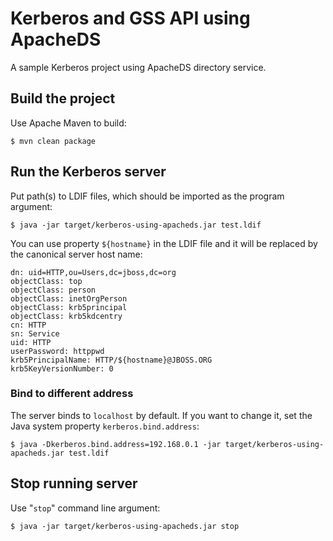 # Kerberos and GSS API using ApacheDS

A sample Kerberos project using ApacheDS directory service.

## Build the project

Use Apache Maven to build: 

	$ mvn clean package

## Run the Kerberos server

Put path(s) to LDIF files, which should be imported as the program  argument:

	$ java -jar target/kerberos-using-apacheds.jar test.ldif

You can use property  `${hostname}` in the LDIF file and it will be replaced by the canonical server host name:

	dn: uid=HTTP,ou=Users,dc=jboss,dc=org
	objectClass: top
	objectClass: person
	objectClass: inetOrgPerson
	objectClass: krb5principal
	objectClass: krb5kdcentry
	cn: HTTP
	sn: Service
	uid: HTTP
	userPassword: httppwd
	krb5PrincipalName: HTTP/${hostname}@JBOSS.ORG
	krb5KeyVersionNumber: 0 

### Bind to different address

The server binds to `localhost` by default. If you want to change it, set the Java system property `kerberos.bind.address`:

	$ java -Dkerberos.bind.address=192.168.0.1 -jar target/kerberos-using-apacheds.jar test.ldif

## Stop running server

Use "`stop`" command line argument:

	$ java -jar target/kerberos-using-apacheds.jar stop
